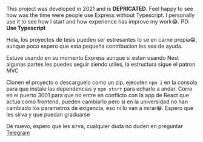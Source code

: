 This project was developed in 2021 and is **DEPRICATED**. Feel happy to see how was the time were people use Express without Typescript. I personally use it to see how I start and how experience has improve my work😂. PD: **Use Typescript**

Hola, los proyectos de tesis pueden ser estresantes lo se en carne propia😁, aunque poco espero que esta pequeña contribucion les sea de ayuda.

Estuve usando en su momento Express aunque si estan usando Nest algunas partes les puedes seguir siendo utiles, la estructura sigue el patron MVC

Clonen el proyecto o descarguelo como un zip, ejecuten `npm i` en la consola para que instale las dependencias y `npm start` para echarlo a andar. Corre en el puerto 3001 para que no entre en conflicto con la app de React que actua como frontend, pueden cambiarlo pero si en la universidad no han cambiado los parametros de exigencia, eso ni lo van a mirar😁. Espero que les sirva y que puedan graduarse

De nuevo, espero que les sirva, cualquier duda no duden en preguntar [Telegram](https://t.me/Adr1to)
